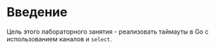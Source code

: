 # Введение

Цель этого лабораторного занятия - реализовать таймауты в Go с использованием каналов и `select`.
